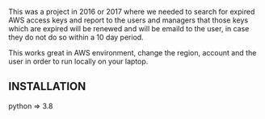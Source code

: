 This was a project in 2016 or 2017 where we needed to search for expired AWS access keys and report to the users and managers that those keys which are expired will be renewed and will be emaild to the user, in case they do not do so within a 10 day period.

This works great in AWS environment, change the region, account and the user in order to run locally on your laptop.



## INSTALLATION
python => 3.8
